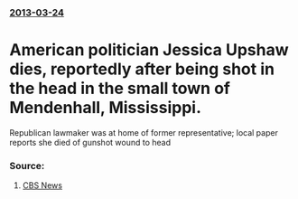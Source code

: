 ### [2013-03-24](/news/2013/03/24/index.md)

# American politician Jessica Upshaw dies, reportedly after being shot in the head in the small town of Mendenhall, Mississippi. 

Republican lawmaker was at home of former representative; local paper reports she died of gunshot wound to head


### Source:

1. [CBS News](http://www.cbsnews.com/8301-201_162-57576043/mississippi-state-rep-jessica-upshaw-found-dead/)
